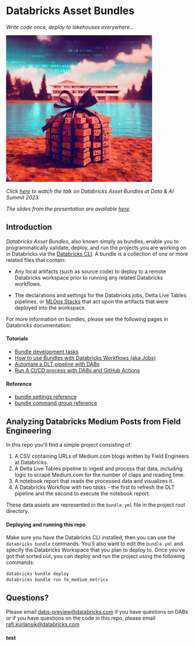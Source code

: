 # Databricks Asset Bundles

_Write code once, deploy to lakehouses everywhere..._

<img src='./data/bundle.jpeg' width=400>

_Click [here](https://www.youtube.com/watch?v=9HOgYVo-WTM) to watch the talk on Databricks Asset Bundles at Data & AI Summit 2023._

_The slides from the presentation are available [here](https://docs.google.com/presentation/d/1bnnTR19j_nZhB0bDCMoGga-8Sq6eBjhBAom-6NJ6F0I/edit?usp=sharing)._

## Introduction
_Databricks Asset Bundles_, also known simply as bundles, enable you to programmatically validate, deploy, and run the projects you are working on in Databricks via the [Databricks CLI](https://github.com/databricks/cli).  A bundle is a collection of one or more related files that contain:

* Any local artifacts (such as source code) to deploy to a remote Databricks workspace prior to running any related Databricks workflows.

* The declarations and settings for the Databricks jobs, Delta Live Tables pipelines, or [MLOps Stacks](https://github.com/databricks/mlops-stack) that act upon the artifacts that were deployed into the workspace.

For more information on bundles, please see the following pages in Databricks documentation:

#### Tutorials
* [Bundle development tasks](https://docs.databricks.com/dev-tools/bundles/work-tasks.html)
* [How to use Bundles with Databricks Workflows (aka Jobs)](https://docs.databricks.com/workflows/jobs/how-to/use-bundles-with-jobs.html)
* [Automate a DLT pipeline with DABs](https://docs.databricks.com/delta-live-tables/tutorial-bundles.html)
* [Run A CI/CD process with DABs and GitHub Actions](https://docs.databricks.com/dev-tools/bundles/ci-cd.html)

#### Reference 
* [bundle settings reference](https://docs.databricks.com/dev-tools/bundles/settings.html)
* [bundle command group reference](https://docs.databricks.com/dev-tools/cli/bundle-commands.html)

## Analyzing Databricks Medium Posts from Field Engineering
In this repo you'll find a simple project consisting of:

1. A CSV containing URLs of Medium.com blogs written by Field Engineers at Databricks.
2. A Delta Live Tables pipeline to ingest and process that data, including logic to scrape Medium.com for the number of claps and reading time.
3. A notebook report that reads the processed data and visualizes it.
4. A Databricks Workflow with two tasks - the first to refresh the DLT pipeline and the second to execute the notebook report.

These data assets are represented in the `bundle.yml` file in the project root directory.  

#### Deploying and running this repo
Make sure you have the Databricks CLI installed, then you can use the `databricks bundle` commands.  You'll also want to edit the `bundle.yml` and specify the Databricks Workspace that you plan to deploy to.  Once you've got that sorted out, you can deploy and run the project using the following commands:

```
databricks bundle deploy
databricks bundle run fe_medium_metrics
```

## Questions?
Please email dabs-preview@databricks.com if you have questions on DABs or if you have questions on the code in this repo, please email rafi.kurlansik@databricks.com

#### test

